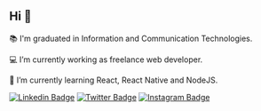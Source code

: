 ## Hi 👊

:books: I'm graduated in Information and Communication Technologies.

:computer: I’m currently working as freelance web developer.

:mag_right: I’m currently learning React, React Native and NodeJS.

[![Linkedin Badge](https://img.shields.io/badge/-LinkedIn-24292E?style=flat-square&logo=Linkedin&logoColor=white&link=https://www.linkedin.com/in/lucasbeckerfelisberto)](https://www.linkedin.com/in/lucasbeckerfelisberto)
[![Twitter Badge](https://img.shields.io/badge/-Twitter-24292E?style=flat-square&labelColor=24292E&logo=twitter&logoColor=white&link=https://twitter.com/lucasbckr)](https://twitter.com/lucasbckr)
[![Instagram Badge](https://img.shields.io/badge/-Instagram-24292E?style=flat-square&labelColor=24292E&logo=instagram&logoColor=white&link=https://www.instagram.com/lucas.bckr/)](https://www.instagram.com/lucas.bckr/)

<!--
**lucasbecker/lucasbecker** is a ✨ _special_ ✨ repository because its `README.md` (this file) appears on your GitHub profile.
### Hi there 👋
Here are some ideas to get you started:

- 🔭 I’m currently working on ...
- 🌱 I’m currently learning ...
- 👯 I’m looking to collaborate on ...
- 🤔 I’m looking for help with ...
- 💬 Ask me about ...
- 📫 How to reach me: ...
- 😄 Pronouns: ...
- ⚡ Fun fact: ...
-->
